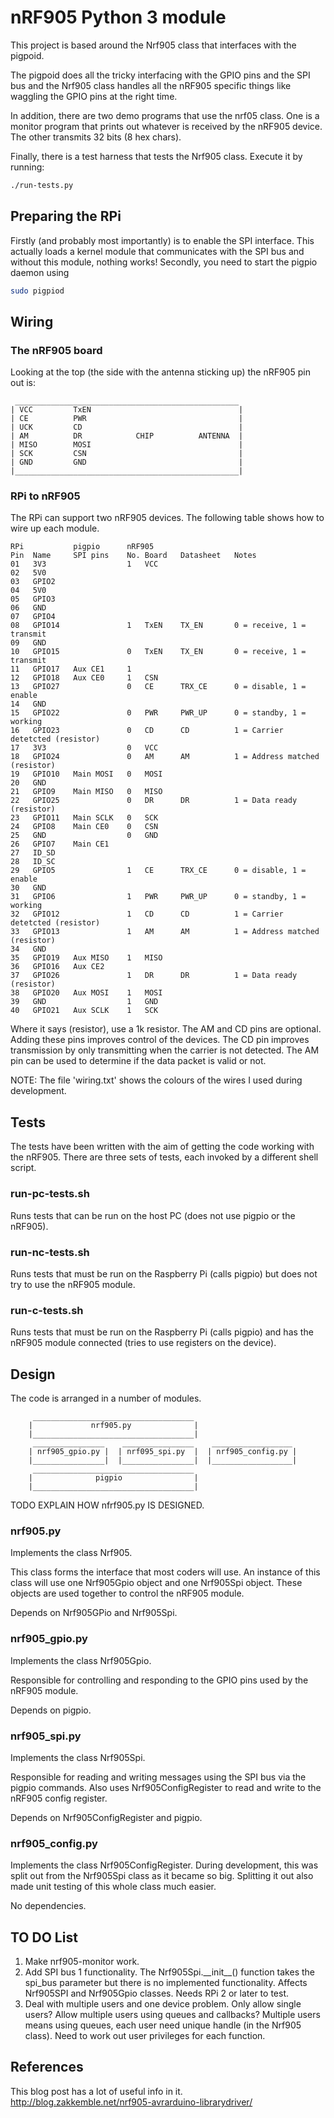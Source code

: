 # nRF905 Python 3 module

This project is based around the Nrf905 class that interfaces with the pigpoid.

The pigpoid does all the tricky interfacing with the GPIO pins and the SPI bus
and the Nrf905 class handles all the nRF905 specific things like waggling the
GPIO pins at the right time.

In addition, there are two demo programs that use the nrf05 class.  One is a
monitor program that prints out whatever is received by the nRF905 device.  The
other transmits 32 bits (8 hex chars).

Finally, there is a test harness that tests the Nrf905 class.  Execute it by
running:

```bash
./run-tests.py
```

## Preparing the RPi

Firstly (and probably most importantly) is to enable the SPI interface.  This actually loads a kernel module that communicates with the SPI bus and without this module, nothing works!
Secondly, you need to start the pigpio daemon using

```bash
sudo pigpiod
```

## Wiring

### The nRF905 board

Looking at the top (the side with the antenna sticking up) the nRF905 pin out is:

```Z
 __________________________________________________
| VCC         TxEN                                 |
| CE          PWR                                  |
| UCK         CD                                   |
| AM          DR            CHIP          ANTENNA  |
| MISO        MOSI                                 |
| SCK         CSN                                  |
| GND         GND                                  |
|__________________________________________________|
```

### RPi to nRF905

The RPi can support two nRF905 devices.  The following table shows how to wire
up each module.

```Z
RPi           pigpio      nRF905
Pin  Name     SPI pins    No. Board   Datasheet   Notes
01   3V3                  1   VCC
02   5V0
03   GPIO2
04   5V0
05   GPIO3
06   GND
07   GPIO4
08   GPIO14               1   TxEN    TX_EN       0 = receive, 1 = transmit
09   GND
10   GPIO15               0   TxEN    TX_EN       0 = receive, 1 = transmit
11   GPIO17   Aux CE1     1
12   GPIO18   Aux CE0     1   CSN
13   GPIO27               0   CE      TRX_CE      0 = disable, 1 = enable
14   GND
15   GPIO22               0   PWR     PWR_UP      0 = standby, 1 = working
16   GPIO23               0   CD      CD          1 = Carrier detetcted (resistor)
17   3V3                  0   VCC
18   GPIO24               0   AM      AM          1 = Address matched (resistor)
19   GPIO10   Main MOSI   0   MOSI
20   GND
21   GPIO9    Main MISO   0   MISO
22   GPIO25               0   DR      DR          1 = Data ready (resistor)
23   GPIO11   Main SCLK   0   SCK
24   GPIO8    Main CE0    0   CSN
25   GND                  0   GND
26   GPIO7    Main CE1
27   ID_SD
28   ID_SC
29   GPIO5                1   CE      TRX_CE      0 = disable, 1 = enable
30   GND
31   GPIO6                1   PWR     PWR_UP      0 = standby, 1 = working
32   GPIO12               1   CD      CD          1 = Carrier detetcted (resistor)
33   GPIO13               1   AM      AM          1 = Address matched (resistor)
34   GND
35   GPIO19   Aux MISO    1   MISO
36   GPIO16   Aux CE2
37   GPIO26               1   DR      DR          1 = Data ready (resistor)
38   GPIO20   Aux MOSI    1   MOSI
39   GND                  1   GND
40   GPIO21   Aux SCLK    1   SCK
```

Where it says (resistor), use a 1k resistor.
The AM and CD pins are optional.  Adding these pins improves control of the devices.
The CD pin improves transmission by only transmitting when the carrier is not detected.
The AM pin can be used to determine if the data packet is valid or not.

NOTE: The file 'wiring.txt' shows the colours of the wires I used during development.

## Tests

The tests have been written with the aim of getting the code working with the
nRF905.  There are three sets of tests, each invoked by a different shell script.

### run-pc-tests.sh

Runs tests that can be run on the host PC (does not use pigpio or the nRF905).

### run-nc-tests.sh

Runs tests that must be run on the Raspberry Pi (calls pigpio) but does not try to use the nRF905 module.

### run-c-tests.sh

Runs tests that must be run on the Raspberry Pi (calls pigpio) and has the nRF905 module connected (tries to use registers on the device).

## Design

The code is arranged in a number of modules.

```Z
     ____________________________________
    |             nrf905.py              |
    |____________________________________|
     ________________    ________________    __________________
    | nrf905_gpio.py |  | nrf095_spi.py  |  | nrf905_config.py |
    |________________|  |________________|  |__________________|
     ____________________________________
    |              pigpio                |
    |____________________________________|

```

TODO EXPLAIN HOW nfrf905.py IS DESIGNED.

### nrf905.py

Implements the class Nrf905.

This class forms the interface that most coders will use.  An instance of this class will use one Nrf905Gpio object and one Nrf905Spi object.  These objects are used together to control the nRF905 module.

Depends on Nrf905GPio and Nrf905Spi.

### nrf905_gpio.py

Implements the class Nrf905Gpio.

Responsible for controlling and responding to the GPIO pins used by the nRF905 module.

Depends on pigpio.

### nrf905_spi.py

Implements the class Nrf905Spi.

Responsible for reading and writing messages using the SPI bus via the pigpio commands.  Also uses Nrf905ConfigRegister to read and write to the nRF905 config register.

Depends on Nrf905ConfigRegister and pigpio.

### nrf905_config.py

Implements the class Nrf905ConfigRegister.  During development, this was split out from the Nrf905Spi class as it became so big.  Splitting it out also made unit testing of this whole class much easier.

No dependencies.

## TO DO List

1. Make nrf905-monitor work.
1. Add SPI bus 1 functionality.  The Nrf905Spi.\_\_init\_\_() function takes the spi_bus parameter but there is no implemented functionality.  Affects Nrf905SPI and Nrf905Gpio classes.  Needs RPi 2 or later to test.
1. Deal with multiple users and one device problem.  Only allow single users?  Allow multiple users using queues and callbacks?  Multiple users means using queues, each user need unique handle (in the Nrf905 class).  Need to work out user privileges for each function.

## References

This blog post has a lot of useful info in it.
<http://blog.zakkemble.net/nrf905-avrarduino-librarydriver/>
